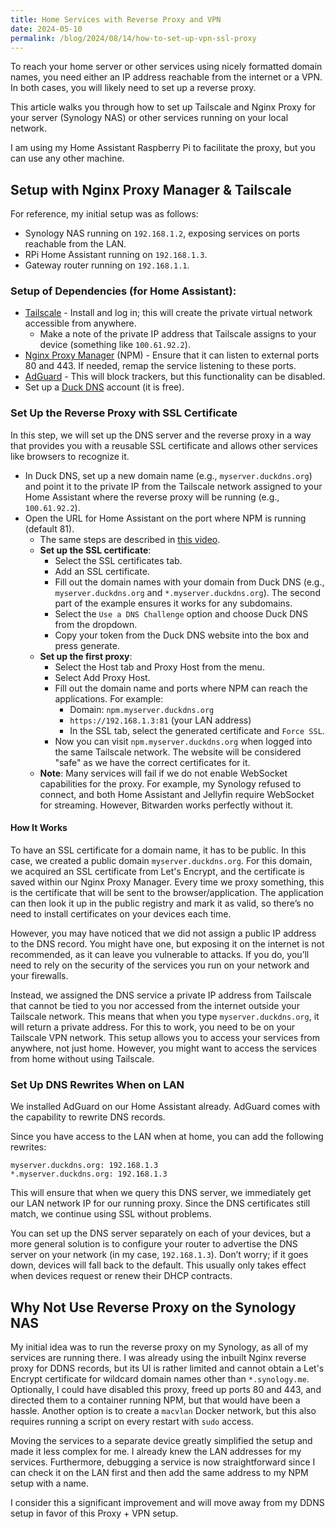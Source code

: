 ```yaml
---
title: Home Services with Reverse Proxy and VPN
date: 2024-05-10
permalink: /blog/2024/08/14/how-to-set-up-vpn-ssl-proxy
---
```


To reach your home server or other services using nicely formatted domain names, you need either an IP address reachable from the internet or a VPN. In both cases, you will likely need to set up a reverse proxy.

This article walks you through how to set up Tailscale and Nginx Proxy for your server (Synology NAS) or other services running on your local network.

I am using my Home Assistant Raspberry Pi to facilitate the proxy, but you can use any other machine.

## Setup with Nginx Proxy Manager & Tailscale

For reference, my initial setup was as follows:
- Synology NAS running on `192.168.1.2`, exposing services on ports reachable from the LAN.
- RPi Home Assistant running on `192.168.1.3`.
- Gateway router running on `192.168.1.1`.

### Setup of Dependencies (for Home Assistant):

- [Tailscale](https://tailscale.com/) - Install and log in; this will create the private virtual network accessible from anywhere.
	- Make a note of the private IP address that Tailscale assigns to your device (something like `100.61.92.2`).
- [Nginx Proxy Manager](https://nginxproxymanager.com/guide/) (NPM) - Ensure that it can listen to external ports 80 and 443. If needed, remap the service listening to these ports.
- [AdGuard](https://adguard.com/en/welcome.html) - This will block trackers, but this functionality can be disabled.
- Set up a [Duck DNS](https://www.duckdns.org/) account (it is free).

### Set Up the Reverse Proxy with SSL Certificate

In this step, we will set up the DNS server and the reverse proxy in a way that provides you with a reusable SSL certificate and allows other services like browsers to recognize it.

- In Duck DNS, set up a new domain name (e.g., `myserver.duckdns.org`) and point it to the private IP from the Tailscale network assigned to your Home Assistant where the reverse proxy will be running (e.g., `100.61.92.2`).
- Open the URL for Home Assistant on the port where NPM is running (default 81).
	- The same steps are described in [this video](https://youtu.be/qlcVx-k-02E?si=kwWv2SDGJMMwki8I&t=413).
	- **Set up the SSL certificate**:
		- Select the SSL certificates tab.
		- Add an SSL certificate.
		- Fill out the domain names with your domain from Duck DNS (e.g., `myserver.duckdns.org` and `*.myserver.duckdns.org`). The second part of the example ensures it works for any subdomains.
		- Select the `Use a DNS Challenge` option and choose Duck DNS from the dropdown.
		- Copy your token from the Duck DNS website into the box and press generate.
	- **Set up the first proxy**:
		- Select the Host tab and Proxy Host from the menu.
		- Select Add Proxy Host.
		- Fill out the domain name and ports where NPM can reach the applications. For example:
			- Domain: `npm.myserver.duckdns.org`
			- `https://192.168.1.3:81` (your LAN address)
			- In the SSL tab, select the generated certificate and `Force SSL`.
		- Now you can visit `npm.myserver.duckdns.org` when logged into the same Tailscale network. The website will be considered "safe" as we have the correct certificates for it.
	- **Note**: Many services will fail if we do not enable WebSocket capabilities for the proxy. For example, my Synology refused to connect, and both Home Assistant and Jellyfin require WebSocket for streaming. However, Bitwarden works perfectly without it.

#### How It Works

To have an SSL certificate for a domain name, it has to be public. In this case, we created a public domain `myserver.duckdns.org`. For this domain, we acquired an SSL certificate from Let's Encrypt, and the certificate is saved within our Nginx Proxy Manager. Every time we proxy something, this is the certificate that will be sent to the browser/application. The application can then look it up in the public registry and mark it as valid, so there’s no need to install certificates on your devices each time.

However, you may have noticed that we did not assign a public IP address to the DNS record. You might have one, but exposing it on the internet is not recommended, as it can leave you vulnerable to attacks. If you do, you’ll need to rely on the security of the services you run on your network and your firewalls.

Instead, we assigned the DNS service a private IP address from Tailscale that cannot be tied to you nor accessed from the internet outside your Tailscale network. This means that when you type `myserver.duckdns.org`, it will return a private address. For this to work, you need to be on your Tailscale VPN network. This setup allows you to access your services from anywhere, not just home. However, you might want to access the services from home without using Tailscale.

### Set Up DNS Rewrites When on LAN

We installed AdGuard on our Home Assistant already. AdGuard comes with the capability to rewrite DNS records.

Since you have access to the LAN when at home, you can add the following rewrites:
```
myserver.duckdns.org: 192.168.1.3
*.myserver.duckdns.org: 192.168.1.3
```

This will ensure that when we query this DNS server, we immediately get our LAN network IP for our running proxy. Since the DNS certificates still match, we continue using SSL without problems.

You can set up the DNS server separately on each of your devices, but a more general solution is to configure your router to advertise the DNS server on your network (in my case, `192.168.1.3`). Don’t worry; if it goes down, devices will fall back to the default. This usually only takes effect when devices request or renew their DHCP contracts.

## Why Not Use Reverse Proxy on the Synology NAS

My initial idea was to run the reverse proxy on my Synology, as all of my services are running there. I was already using the inbuilt Nginx reverse proxy for DDNS records, but its UI is rather limited and cannot obtain a Let's Encrypt certificate for wildcard domain names other than `*.synology.me`. Optionally, I could have disabled this proxy, freed up ports 80 and 443, and directed them to a container running NPM, but that would have been a hassle. Another option is to create a `macvlan` Docker network, but this also requires running a script on every restart with `sudo` access.

Moving the services to a separate device greatly simplified the setup and made it less complex for me. I already knew the LAN addresses for my services. Furthermore, debugging a service is now straightforward since I can check it on the LAN first and then add the same address to my NPM setup with a name.

I consider this a significant improvement and will move away from my DDNS setup in favor of this Proxy + VPN setup. 

